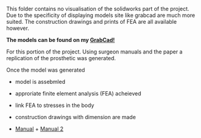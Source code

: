 This folder contains no visualisation of the solidworks part of the project. Due to the specificity of displaying models site like grabcad are much more suited. The construction drawings and prints of FEA are all available however. 

**The models can be found on my [GrabCad!](https://grabcad.com/luke.edgecombe-2/models)**

For this portion of the project. Using surgeon manuals and the paper a replication of the prosthetic was generated.

Once the model was generated
- model is assebmled
- approriate finite element analysis (FEA) acheieved
- link FEA to stresses in the body
- construction drawings with dimension are made

- [Manual](VEPTR_information_sheet.pdf) + [Manual 2](veptter_2_manual.pdf)
